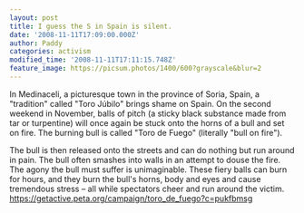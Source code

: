```yaml
---
layout: post
title: I guess the S in Spain is silent.
date: '2008-11-11T17:09:00.000Z'
author: Paddy
categories: activism 
modified_time: '2008-11-11T17:11:15.748Z'
feature_image: https://picsum.photos/1400/600?grayscale&blur=2
---
```


In Medinaceli, a picturesque town in the province of Soria, Spain, a "tradition" called "Toro Júbilo" brings shame on Spain. On the second weekend in November, balls of pitch (a sticky black substance made from tar or turpentine) will once again be stuck onto the horns of a bull and set on fire. The burning bull is called "Toro de Fuego" (literally "bull on fire"). 

The bull is then released onto the streets and can do nothing but run around in pain. The bull often smashes into walls in an attempt to douse the fire. The agony the bull must suffer is unimaginable. These fiery balls can burn for hours, and they burn the bull's horns, body and eyes and cause tremendous stress – all while spectators cheer and run around the victim. <a href="https://getactive.peta.org/campaign/toro_de_fuego?c=pukfbmsg">https://getactive.peta.org/campaign/toro_de_fuego?c=pukfbmsg</a>